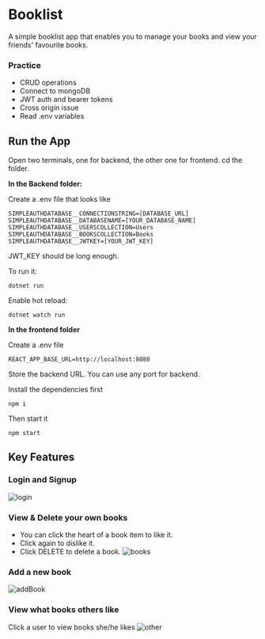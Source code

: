 # Booklist
A simple booklist app that enables you to manage your books and view your friends' favourite books.

### Practice
 - CRUD operations
 - Connect to mongoDB
 - JWT auth and bearer tokens
 - Cross origin issue
 - Read .env variables


## Run the App
Open two terminals, one for backend, the other one for frontend. cd the folder.

**In the Backend folder:**

Create a .env file that looks like
```
SIMPLEAUTHDATABASE__CONNECTIONSTRING=[DATABASE_URL]
SIMPLEAUTHDATABASE__DATABASENAME=[YOUR_DATABASE_NAME]
SIMPLEAUTHDATABASE__USERSCOLLECTION=Users
SIMPLEAUTHDATABASE__BOOKSCOLLECTION=Books
SIMPLEAUTHDATABASE__JWTKEY=[YOUR_JWT_KEY]
```
JWT_KEY should be long enough.

To run it:
```
dotnet run
```
Enable hot reload:
```
dotnet watch run
```
**In the frontend folder**

Create a .env file 
```
REACT_APP_BASE_URL=http://localhost:8080
```
Store the backend URL. You can use any port for backend.

Install the dependencies first
```
npm i
```
Then start it
```
npm start
```

## Key Features
### Login and Signup

![login](https://github.com/zhengmianmian/SimpleAuth/assets/61965934/9bc579c9-49ad-4a60-8d99-b07ff2bc9318)

### View & Delete your own books
 - You can click the heart of a book item to like it. 
 - Click again to dislike it. 
 - Click DELETE to delete a book.
![books](https://github.com/zhengmianmian/SimpleAuth/assets/61965934/7c3fc14d-6ef6-4e4d-9a7f-f086936db7a9)

### Add a new book
![addBook](https://github.com/zhengmianmian/SimpleAuth/assets/61965934/df579d1a-d30d-4ffa-8142-ef83dadebb6f)

### View what books others like
Click a user to view books she/he likes
![other](https://github.com/zhengmianmian/SimpleAuth/assets/61965934/cc1df714-2e42-4d40-9ac3-d7d54d495ff5)
